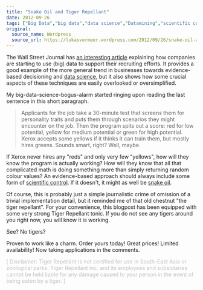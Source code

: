 ```yaml
---
title: "Snake Oil and Tiger Repellant"
date: 2012-09-26
tags: ["Big Data","big data","data science","Datamining","scientific control","Statistics"]
original:
  source_name: Wordpress
  source_url: https://lukasvermeer.wordpress.com/2012/09/26/snake-oil-and-tiger-repellant/
---
```


The Wall Street Journal has [an interesting article](http://online.wsj.com/article/SB10000872396390443890304578006252019616768.html) explaining how companies are starting to use (big) data to support their recruiting efforts. It provides a good example of the more general trend in businesses towards evidence-based decisioning and [data science](http://radar.oreilly.com/2010/06/what-is-data-science.html), but it also shows how some crucial aspects of these techniques are easily overlooked or oversimplified.

My big-data-science-bogus-alarm started ringing upon reading the last sentence in this short paragraph.
> Applicants for the job take a 30-minute test that screens them for personality traits and puts them through scenarios they might encounter on the job. Then the program spits out a score: red for low potential, yellow for medium potential or green for high potential. Xerox accepts some yellows if it thinks it can train them, but mostly hires greens.
Sounds smart, right? Well, maybe.

If Xerox never hires any "reds" and only very few "yellows", how will they know the program is actually working? How will they know that all that complicated math is doing something more than simply returning random colour values? An evidence-based approach should always include some form of [scientific control](http://en.wikipedia.org/wiki/Scientific_control). If it doesn't, it might as well be [snake oil](http://en.wikipedia.org/wiki/Snake_oil).

Of course, this is probably just a simple journalistic crime of omission of a trivial implementation detail, but it reminded me of that old chestnut "the tiger repellant". For your convenience, this blogpost has been equipped with some very strong Tiger Repellant tonic. If you do not see any tigers around you right now, you will know it is working.

See? No tigers?

Proven to work like a charm. Order yours today! Great prices! Limited availability! Now taking applications in the comments.

<span style="color:#c0c0c0;">[ Disclaimer: Tiger Repellant is not certified for use in South-East Asia or zoological parks. Tiger Repellant inc. and its employees and subsidiaries cannot be held liable for any damage caused to your person in the event of being eaten by a tiger. ]</span>